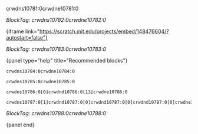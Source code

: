 crwdns10781:0crwdne10781:0

*BlockTag: crwdns10782:0crwdne10782:0*

{iframe link="https://scratch.mit.edu/projects/embed/148476604/?autostart=false"}

*BlockTag: crwdns10783:0crwdne10783:0*

{panel type="help" title="Recommended blocks"}

<pre><code class="scratch:split:random">crwdns10784:0crwdne10784:0
</code></pre>

<pre><code class="scratch:split:random">crwdns10785:0crwdne10785:0
</code></pre>

<pre><code class="scratch:split:random">crwdns10786:0[0]crwdnd10786:0[13]crwdne10786:0
</code></pre>

<pre><code class="scratch:split:random">crwdns10787:0[1]crwdnd10787:0[0]crwdnd10787:0[0]crwdnd10787:0[0]crwdne10787:0
</code></pre>

*BlockTag: crwdns10788:0crwdne10788:0*

{panel end}